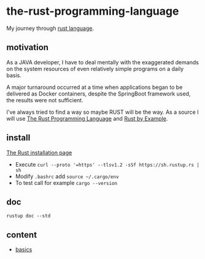 # the-rust-programming-language
My journey through [rust language](https://www.rust-lang.org).

## motivation
As a JAVA developer, I have to deal mentally with the exaggerated demands on the system resources of even relatively 
simple programs on a daily basis. 

A major turnaround occurred at a time when applications began to be delivered as Docker containers, despite the 
SpringBoot framework used, the results were not sufficient.

I've always tried to find a way so maybe RUST will be the way. As a source I will use 
[The Rust Programming Language](https://doc.rust-lang.org/book/title-page.html) and 
[Rust by Example](https://doc.rust-lang.org/stable/rust-by-example/). 

## install
[The Rust installation page](https://www.rust-lang.org/learn/get-started)
- Execute `curl --proto '=https' --tlsv1.2 -sSf https://sh.rustup.rs | sh`
- Modify `.bashrc` add `source ~/.cargo/env`
- To test call for example `cargo --version`

## doc
```
rustup doc --std
```

## content
- [basics](./basics/README.md)
